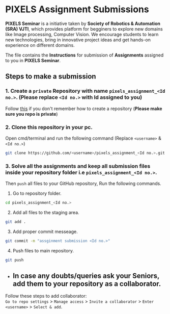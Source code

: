 # PIXELS Assignment Submissions

**PIXELS Seminar** is a initiative taken by **Society of Robotics & Automation (SRA) VJTI**, which provides platform for begginers to explore new domains like Image processing, 
Computer Vision. We encourage students to learn new technologies, bring in innovative project ideas and get hands-on experience on different domains.

The file contains the **Instructions** for submission of **Assignments** assigned to you in **PIXELS Seminar**.

## Steps to make a submission

### 1. Create a `private` Repository with name `pixels_assignment_<Id no.>`. (Please replace `<Id no.>` with Id assigned to you) <br>
Follow [this](https://github.com/Spnetic-5/Intro_to_CV/blob/main/git_github/1.git_intro%20.md#create-your-own-repository-and-project-folder-structure) 
if you don't remember how to create a repository (**Please make sure you repo is private**)

### 2. Clone this repository in your pc.

Open cmd/terminal and run the following command (Replace `<username>` & `<Id no.>`)

```bash
git clone https://github.com/<username>/pixels_assignment_<Id no.>.git
```
### 3. Solve all the assignments and keep all submission files inside your repository folder i.e `pixels_assignment_<Id no.>`.
Then `push` all files to your GitHub repository, Run the following commands.

1. Go to repository folder.
```bash
cd pixels_assignment_<Id no.>
```
2. Add all files to the staging area.
```bash
git add .
```
3. Add proper commit messeage.
```bash
git commit -m "assginment submission <Id no.>"
```
4. Push files to main repository.
```bash
git push
```
* ## In case any doubts/queries ask your Seniors, add them to your repository as a collaborator.
Follow these steps to add collaborator: <br>
`Go to repo settings` > `Manage access` > `Invite a collaborator` > `Enter <username>` > `Select & add`.

